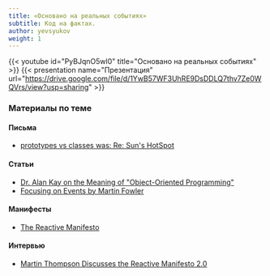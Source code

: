```yaml
---
title: «Основано на реальных событиях»
subtitle: Код на фактах.
author: yevsyukov
weight: 1
---
```


{{< youtube id="PyBJqnO5wl0" title="Основано на реальных событиях" >}}
{{< presentation name="Презентация" url="https://drive.google.com/file/d/1YwB57WF3UhRE9DsDDLQ7thv7Ze0WQVrs/view?usp=sharing" >}}

### Материалы по теме

#### Письма
- [prototypes vs classes was: Re: Sun's HotSpot](http://lists.squeakfoundation.org/pipermail/squeak-dev/1998-October/017019.html)

#### Статьи
- [Dr. Alan Kay on the Meaning of "Object-Oriented Programming"](http://www.purl.org/stefan_ram/pub/doc_kay_oop_en)
- [Focusing on Events by Martin Fowler](https://martinfowler.com/eaaDev/EventNarrative.html)

#### Манифесты
- [The Reactive Manifesto](https://www.reactivemanifesto.org/)

#### Интервью
- [Martin Thompson Discusses the Reactive Manifesto 2.0](https://www.infoq.com/news/2014/10/thompson-reactive-manifesto-2/)
